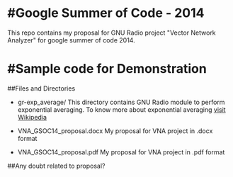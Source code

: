 #Google Summer of Code - 2014
============================

This repo contains my proposal for GNU Radio project "Vector Network Analyzer" for google summer of code 2014.


#Sample code for Demonstration
=============================

##Files and Directories

* gr-exp_average/
  This directory contains GNU Radio module to perform exponential averaging. To know more about exponential averaging [visit Wikipedia](https://www.google.co.in/url?sa=t&rct=j&q=&esrc=s&source=web&cd=4&cad=rja&uact=8&ved=0CD4QFjAD&url=http%3A%2F%2Fen.wikipedia.org%2Fwiki%2FExponential_smoothing&ei=k8IqU5ydIoWQrgel7YG4Bg&usg=AFQjCNFPVOagXDYTzgrCKGEAeaL9hVKNpg&bvm=bv.62922401,d.bmk)
  
* VNA_GSOC14_proposal.docx
  My proposal for VNA project in .docx format
  
* VNA_GSOC14_proposal.pdf
  My proposal for VNA project in .pdf format

##Any doubt related to proposal?
